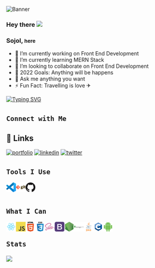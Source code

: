![Banner](https://media.giphy.com/media/M9gbBd9nbDrOTu1Mqx/giphy.gif)
 

### Hey there <img src="https://media.giphy.com/media/hvRJCLFzcasrR4ia7z/giphy.gif" width="25px">
<h3> Sojol, <small>here</small> </h3> 

- 🔭 I’m currently working on Front End Development
- 🌱 I’m currently learning MERN Stack
- 👯 I’m looking to collaborate on Front End Development 
- 🎯 2022 Goals: Anything will be happens
- 💬 Ask me anything you want
- ⚡ Fun Fact: Travelling is love ✈


[![Typing SVG](https://readme-typing-svg.herokuapp.com?size=32&duration=4000&color=FF58C4&center=true&width=500&lines=Hi,+this+is++SOJOL...💻;But+you+Can+Call+Me...;Programming+Lover...❤;Thank+you+so+much+for;Following+my+GitHub🥰)](https://md-moniruzzaman-325b4.web.app/)
 
## `Connect with Me`
## 🔗 Links
[![portfolio](https://img.shields.io/badge/my_portfolio-000?style=for-the-badge&logo=ko-fi&logoColor=white)](https://md-moniruzzaman-325b4.web.app/)
[![linkedin](https://img.shields.io/badge/linkedin-0A66C2?style=for-the-badge&logo=linkedin&logoColor=white)](https://www.linkedin.com/in/moniruzzaman-eee/)
[![twitter](https://img.shields.io/badge/twitter-1DA1F2?style=for-the-badge&logo=twitter&logoColor=white)](https://twitter.com/MdMonir09411691)
<br />
## `Tools I Use`
 
<img align="left" alt="Visual Studio Code" width="26px" src="https://raw.githubusercontent.com/github/explore/80688e429a7d4ef2fca1e82350fe8e3517d3494d/topics/visual-studio-code/visual-studio-code.png" />
<img align="left" alt="Git" width="26px" src="https://raw.githubusercontent.com/github/explore/80688e429a7d4ef2fca1e82350fe8e3517d3494d/topics/git/git.png" /> 
<img align="left" alt="GitHub" width="26px" src="https://raw.githubusercontent.com/github/explore/78df643247d429f6cc873026c0622819ad797942/topics/github/github.png" />
<br />
<br />
 
 
 
 ## `What I Can` 
 
<img align="left" alt="React" width="26px" src="https://raw.githubusercontent.com/github/explore/80688e429a7d4ef2fca1e82350fe8e3517d3494d/topics/react/react.png" />
<img align="left" alt="React" width="26px" src="https://raw.githubusercontent.com/github/explore/80688e429a7d4ef2fca1e82350fe8e3517d3494d/topics/javascript/javascript.png" />
<img align="left" alt="HTML5" width="26px" src="https://raw.githubusercontent.com/github/explore/80688e429a7d4ef2fca1e82350fe8e3517d3494d/topics/html/html.png" />
<img align="left" alt="CSS3" width="26px" src="https://raw.githubusercontent.com/github/explore/80688e429a7d4ef2fca1e82350fe8e3517d3494d/topics/css/css.png" />
<img align="left" alt="Sass" width="26px" src="https://raw.githubusercontent.com/github/explore/80688e429a7d4ef2fca1e82350fe8e3517d3494d/topics/sass/sass.png" />
<img align="left" alt="Sass" width="26px" src="https://raw.githubusercontent.com/github/explore/80688e429a7d4ef2fca1e82350fe8e3517d3494d/topics/bootstrap/bootstrap.png" />
<img align="left" alt="Node.js" width="26px" src="https://raw.githubusercontent.com/github/explore/80688e429a7d4ef2fca1e82350fe8e3517d3494d/topics/nodejs/nodejs.png" />
<img align="left" alt="MongoDB" width="26px" src="https://raw.githubusercontent.com/github/explore/80688e429a7d4ef2fca1e82350fe8e3517d3494d/topics/mongodb/mongodb.png" />
<img align="left" alt="Sass" width="26px" src="https://raw.githubusercontent.com/github/explore/80688e429a7d4ef2fca1e82350fe8e3517d3494d/topics/java/java.png" />
<img align="left" alt="Sass" width="26px" src="https://raw.githubusercontent.com/github/explore/80688e429a7d4ef2fca1e82350fe8e3517d3494d/topics/c/c.png" />
<img align="left" alt="GitHub" width="26px" src="https://raw.githubusercontent.com/github/explore/78df643247d429f6cc873026c0622819ad797942/topics/android/android.png" />
<br /> 

 ## `Stats`  
<a href="https://github.com/sojol4242/github-readme-stats">
  <img align="center" src="https://github-readme-stats.vercel.app/api?username=sojol4242&show_icons=true&theme=radical" />
</a>

 
 
 
 
